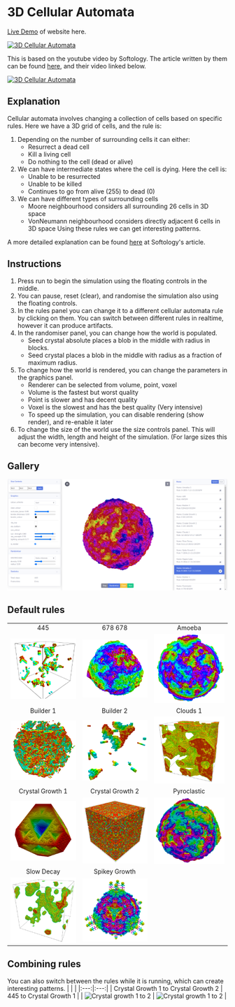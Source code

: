 # 3D Cellular Automata
[Live Demo](http://fiendchain.github.io/3D-Cellular-Automata) of website here.

[![3D Cellular Automata](http://img.youtube.com/vi/-sCSQcG2hZM/0.jpg)](http://youtu.be/-sCSQcG2hZM "3D Cellular Automata")

This is based on the youtube video by Softology. The article written by them can be found [here](https://softologyblog.wordpress.com/2019/12/28/3d-cellular-automata-3/), and their video linked below.

[![3D Cellular Automata](http://img.youtube.com/vi/dQJ5aEsP6Fs/0.jpg)](http://youtu.be/dQJ5aEsP6Fs "3D Cellular Automata")

## Explanation
Cellular automata involves changing a collection of cells based on specific rules. Here we have a 3D grid of cells, and the rule is:
1. Depending on the number of surrounding cells it can either:
   - Resurrect a dead cell
   - Kill a living cell
   - Do nothing to the cell (dead or alive)
2. We can have intermediate states where the cell is dying. Here the cell is:
   - Unable to be resurrected
   - Unable to be killed
   - Continues to go from alive (255) to dead (0)
3. We can have different types of surrounding cells
   - Moore neighbourhood considers all surrounding 26 cells in 3D space
   - VonNeumann neighbourhood considers directly adjacent 6 cells in 3D space
Using these rules we can get interesting patterns.

A more detailed explanation can be found [here](https://softologyblog.wordpress.com/2019/12/28/3d-cellular-automata-3/) at Softology's article.

## Instructions
1. Press run to begin the simulation using the floating controls in the middle. 
2. You can pause, reset (clear), and randomise the simulation also using the floating controls.
3. In the rules panel you can change it to a different cellular automata rule by clicking on them. You can switch between different rules in realtime, however it can produce artifacts.
4. In the randomiser panel, you can change how the world is populated.
   - Seed crystal absolute places a blob in the middle with radius in blocks.
   - Seed crystal places a blob in the middle with radius as a fraction of maximum radius.
5. To change how the world is rendered, you can change the parameters in the graphics panel.
   - Renderer can be selected from volume, point, voxel
   - Volume is the fastest but worst quality 
   - Point is slower and has decent quality 
   - Voxel is the slowest and has the best quality (Very intensive)
   - To speed up the simulation, you can disable rendering (show render), and re-enable it later
6. To change the size of the world use the size controls panel. This will adjust the width, length and height of the simulation. (For large sizes this can become very intensive).

## Gallery
![alt text](docs/images/app.PNG "Application")

## Default rules
| | | |
|:---:|:---:|:---:|
| 445 | 678 678 | Amoeba |
| <img src="docs/images/445.PNG" alt="445" width="256"> | <img src="docs/images/678 678.PNG" alt="678 678" width="256"> | <img src="docs/images/amoeba.PNG" alt="Amoeba" width="256"> |
| Builder 1 | Builder 2 | Clouds 1 |
| <img src="docs/images/builder-1.PNG" alt="Builder-1" width="256"> | <img src="docs/images/builder-2.PNG" alt="Builder-2" width="256"> | <img src="docs/images/clouds-1.PNG" alt="Clouds-1" width="256"> |
| Crystal Growth 1 | Crystal Growth 2 | Pyroclastic |
| <img src="docs/images/crystal-growth-1.PNG" alt="Crystal-1" width="256"> | <img src="docs/images/crystal-growth-2.PNG" alt="Crystal-2" width="256"> | <img src="docs/images/pyroclastic.PNG" alt="Pyroclastic" width="256"> |
| Slow Decay | Spikey Growth |
| <img src="docs/images/slow-decay.PNG" alt="Slow Decay" width="256"> | <img src="docs/images/spikey-growth.PNG" alt="Spikey Growth" width="256"> |

## Combining rules
You can also switch between the rules while it is running, which can create interesting patterns.
| | |
|:---:|:---:|
| Crystal Growth 1 to Crystal Growth 2 | 445 to Crystal Growth 1 |
| <img src="docs/images/crystal-growth-1-2.PNG" alt="Crystal growth 1 to 2" width="256"> | <img src="docs/images/445-crystal-growth-1.PNG" alt="Crystal growth 1 to 2" width="256"> |

